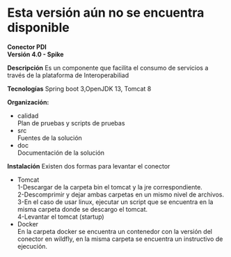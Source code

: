 <h1>Esta versión aún no se encuentra disponible</h1>

<b>Conector PDI </b> <br/>
<b>Versión  4.0 - Spike</b> <br/>

<b>Descripción</b>
Es un componente que facilita el consumo de servicios a través de la plataforma de Interoperabiliad

<b>Tecnologías</b>
Spring boot 3,OpenJDK 13, Tomcat 8

<b>Organización:</b><br/>
<ul>
  <li>calidad<br/>
Plan de pruebas y scripts de pruebas <br/></li>
  <li>src<br/>
Fuentes de la solución<br/></li>
  <li>doc<br/>
Documentación de la solución<br/></li>
</ul>

<b>Instalación</b>
Existen dos formas para levantar el conector
<ul>
<li>Tomcat</li>
1-Descargar de la carpeta bin el tomcat y la jre correspondiente.<br/>
2-Descomprimir y dejar ambas carpetas en un mismo nivel de archivos.<br/>
3-En el caso de usar linux, ejecutar un script que se encuentra en la misma carpeta donde se descargo el tomcat.<br/>
4-Levantar el tomcat (startup)<br/>
<li>Docker</li>
En la carpeta docker se encuentra un contenedor con la versión del conector en wildfly,
en la misma carpeta se encuentra un instructivo de ejecución.
</ul>
